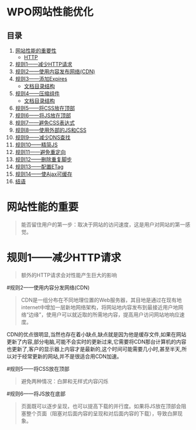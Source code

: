 # WPO网站性能优化

## 目录

1. [网站性能的重要性](#a)
	* [HTTP](#a1)
2. [规则1——减少HTTP请求](#b)
3. [规则2——使用内容发布网络(CDN) ](#c)
4. [规则3——添加Expires ](#d)
	* [文档目录结构](#d1)
5. [规则4——压缩组件](#e)
	* [文档目录结构](#e1)
6. [规则5——将CSS放在顶部](#f)
7. [规则6——将JS放在顶部](#g)
8. [规则7——避免CSS表达式](#h)
9. [规则8——使用外部的JS和CSS](#i)
10. [规则9——减少DNS查找](#j)
11. [规则10——精简JS](#k)
12. [规则11——避免重定向](#l)
13. [规则12——删除重复脚步](#m)
14. [规则13——配置ETag](#n)
15. [规则14——使Ajax可缓存](#o)
16. [结语](#end)

<a name="a"></a>
# 网站性能的重要
> 能否留住用户的第一步：取决于网站的访问速度，这是用户对网站的第一感觉。

<a name="b"></a>
# 规则1——减少HTTP请求
> 额外的HTTP请求会对性能产生巨大的影响

<a name="c"></a>
#规则2——使用内容分发网络(CDN)
> CDN是一组分布在不同地理位置的Web服务器，其目地是通过在现有地internet中增加一层新地网络架构，将网站地内容发布到最接近用户地网络“边缘”，使用户可以就近取的所需地内容，提高用户访问网站地响应速度。

CDN的优点很明显,当然也存在着小缺点,缺点就是因为他是缓存文件,如果在网站更新了内容,部分电脑,可能不会实时的更新过来,它需要将CDN那台计算机的内容也更新了,客户的显示器上内容才是最新的,这个时间可能需要几小时,甚至半天,所以对于经常更新的网站,并不是很适合用CDN加速。

<a name="f"></a>
#规则5——将CSS放在顶部
> 避免两种情况：白屏和无样式内容闪烁

<a name="g"></a>
#规则6——将JS放在底部
> 页面既可以逐步呈现，也可以提高下载的并行度。如果将JS放在顶部会阻塞整个页面（阻塞对后面内容的呈现和对后面内容的下载），导致白屏现象。



